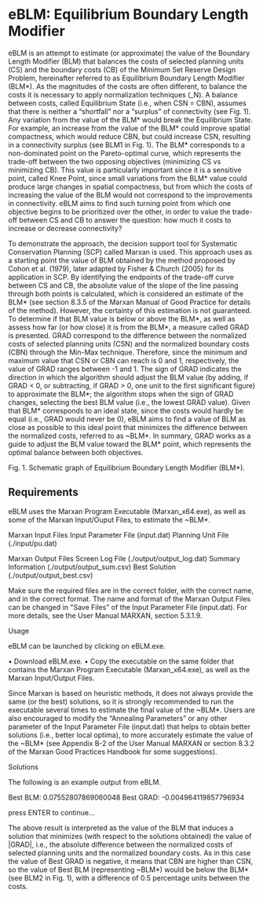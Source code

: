 # eBLM: Equilibrium Boundary Length Modifier

eBLM is an attempt to estimate (or approximate) the value of the Boundary Length Modifier (BLM) that balances the costs of selected planning units (CS) and the boundary costs (CB) of the Minimum Set Reserve Design Problem, hereinafter referred to as Equilibrium Boundary Length Modifier (BLM*). As the magnitudes of the costs are often different, to balance the costs it is necessary to apply normalization techniques (_N). A balance between costs, called Equilibrium State (i.e., when CSN = CBN), assumes that there is neither a “shortfall” nor a “surplus” of connectivity (see Fig. 1). Any variation from the value of the BLM* would break the Equilibrium State. For example, an increase from the value of the BLM* could improve spatial compactness, which would reduce CBN, but could increase CSN, resulting in a connectivity surplus (see BLM1 in Fig. 1). The BLM* corresponds to a non-dominated point on the Pareto-optimal curve, which represents the trade-off between the two opposing objectives (minimizing CS vs minimizing CB). This value is particularly important since it is a sensitive point, called Knee Point, since small variations from the BLM* value could produce large changes in spatial compactness, but from which the costs of increasing the value of the BLM would not correspond to the improvements in connectivity. eBLM aims to find such turning point from which one objective begins to be prioritized over the other, in order to value the trade-off between CS and CB to answer the question: how much it costs to increase or decrease connectivity?

To demonstrate the approach, the decision support tool for Systematic Conservation Planning (SCP) called Marxan is used. This approach uses as a starting point the value of BLM obtained by the method proposed by Cohon et al. (1979), later adapted by Fisher & Church (2005) for its application in SCP. By identifying the endpoints of the trade-off curve between CS and CB, the absolute value of the slope of the line passing through both points is calculated, which is considered an estimate of the BLM* (see section 8.3.5 of the Marxan Manual of Good Practice for details of the method). However, the certainty of this estimation is not guaranteed. To determine if that BLM value is below or above the BLM*, as well as assess how far (or how close) it is from the BLM*, a measure called GRAD is presented. GRAD correspond to the difference between the normalized costs of selected planning units (CSN) and the normalized boundary costs (CBN) through the Min-Max technique. Therefore, since the minimum and maximum value that CSN or CBN can reach is 0 and 1, respectively, the value of GRAD ranges between -1 and 1. The sign of GRAD indicates the direction in which the algorithm should adjust the BLM value (by adding, if GRAD < 0, or subtracting, if GRAD > 0, one unit to the first significant figure) to approximate the BLM*; the algorithm stops when the sign of GRAD changes, selecting the best BLM value (i.e., the lowest GRAD value). Given that BLM* corresponds to an ideal state, since the costs would hardly be equal (i.e., GRAD would never be 0), eBLM aims to find a value of BLM as close as possible to this ideal point that minimizes the difference between the normalized costs, referred to as ~BLM*. In summary, GRAD works as a guide to adjust the BLM value toward the BLM* point, which represents the optimal balance between both objectives.

 
Fig. 1. Schematic graph of Equilibrium Boundary Length Modifier (BLM*).

## Requirements

eBLM uses the Marxan Program Executable (Marxan_x64.exe), as well as some of the Marxan Input/Ouput Files, to estimate the ~BLM*.

Marxan Input Files
Input Parameter File (input.dat)
Planning Unit File (./input/pu.dat)

Marxan Output Files
Screen Log File (./output/output_log.dat)
Summary Information (./output/output_sum.csv)
Best Solution (./output/output_best.csv)

Make sure the required files are in the correct folder, with the correct name, and in the correct format. The name and format of the Marxan Output Files can be changed in "Save Files" of the Input Parameter File (input.dat). For more details, see the User Manual MARXAN, section 5.3.1.9.

Usage

eBLM can be launched by clicking on eBLM.exe.

•	Download eBLM.exe.
•	Copy the executable on the same folder that contains the Marxan Program Executable (Marxan_x64.exe), as well as the Marxan Input/Output Files.

Since Marxan is based on heuristic methods, it does not always provide the same (or the best) solutions, so it is strongly recommended to run the executable several times to estimate the final value of the ~BLM*. Users are also encouraged to modify the “Annealing Parameters” or any other parameter of the Input Parameter File (input.dat) that helps to obtain better solutions (i.e., better local optima), to more accurately estimate the value of the ~BLM* (see Appendix B-2 of the User Manual MARXAN or section 8.3.2 of the Marxan Good Practices Handbook for some suggestions).

Solutions

The following is an example output from eBLM.

Best BLM: 0.07552807869060048 Best GRAD: -0.004964119857796934

press ENTER to continue...

The above result is interpreted as the value of the BLM that induces a solution that minimizes (with respect to the solutions obtained) the value of |GRAD|, i.e., the absolute difference between the normalized costs of selected planning units and the normalized boundary costs. As in this case the value of Best GRAD is negative, it means that CBN are higher than CSN, so the value of Best BLM (representing ~BLM*) would be below the BLM* (see BLM2 in Fig. 1), with a difference of 0.5 percentage units between the costs.
